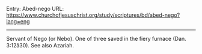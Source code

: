Entry: Abed-nego
URL: https://www.churchofjesuschrist.org/study/scriptures/bd/abed-nego?lang=eng

---

Servant of Nego (or Nebo). One of three saved in the fiery furnace (Dan. 3:12â30). See also Azariah.
